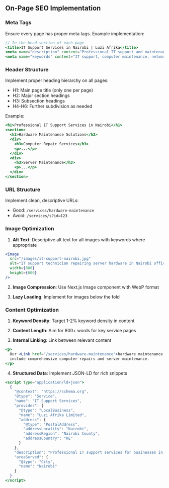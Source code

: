 ## On-Page SEO Implementation

### Meta Tags

Ensure every page has proper meta tags. Example implementation:

```jsx
// In the head section of each page
<title>IT Support Services in Nairobi | Luzi Afrika</title>
<meta name="description" content="Professional IT support and maintenance services in Nairobi. Hardware, software, and network solutions for businesses across Kenya." />
<meta name="keywords" content="IT support, computer maintenance, network solutions, Nairobi, Kenya" />
```

### Header Structure

Implement proper heading hierarchy on all pages:

- H1: Main page title (only one per page)
- H2: Major section headings
- H3: Subsection headings
- H4-H6: Further subdivision as needed

Example:

```jsx
<h1>Professional IT Support Services in Nairobi</h1>
<section>
  <h2>Hardware Maintenance Solutions</h2>
  <div>
    <h3>Computer Repair Services</h3>
    <p>...</p>
  </div>
  <div>
    <h3>Server Maintenance</h3>
    <p>...</p>
  </div>
</section>
```

### URL Structure

Implement clean, descriptive URLs:

- Good: `/services/hardware-maintenance`
- Avoid: `/services/s?id=123`

### Image Optimization

1. **Alt Text**: Descriptive alt text for all images with keywords where appropriate

```jsx
<Image 
  src="/images/it-support-nairobi.jpg" 
  alt="IT support technician repairing server hardware in Nairobi office"
  width={800}
  height={600}
/>
```

2. **Image Compression**: Use Next.js Image component with WebP format

3. **Lazy Loading**: Implement for images below the fold

### Content Optimization

1. **Keyword Density**: Target 1-2% keyword density in content

2. **Content Length**: Aim for 800+ words for key service pages

3. **Internal Linking**: Link between relevant content

```jsx
<p>
  Our <Link href="/services/hardware-maintenance">hardware maintenance services</Link> 
  include comprehensive computer repairs and server maintenance.
</p>
```

4. **Structured Data**: Implement JSON-LD for rich snippets

```jsx
<script type="application/ld+json">
  {
    "@context": "https://schema.org",
    "@type": "Service",
    "name": "IT Support Services",
    "provider": {
      "@type": "LocalBusiness",
      "name": "Luzi Afrika Limited",
      "address": {
        "@type": "PostalAddress",
        "addressLocality": "Nairobi",
        "addressRegion": "Nairobi County",
        "addressCountry": "KE"
      }
    },
    "description": "Professional IT support services for businesses in Nairobi and across Kenya.",
    "areaServed": {
      "@type": "City",
      "name": "Nairobi"
    }
  }
</script>
```